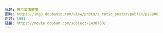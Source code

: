 ```yaml
---
标题: 东京爱情故事
图片: https://img3.doubanio.com/view/photo/s_ratio_poster/public/p2890662437.jpg
时时: 1991
链接: https://movie.douban.com/subject/1438760/
---
```


